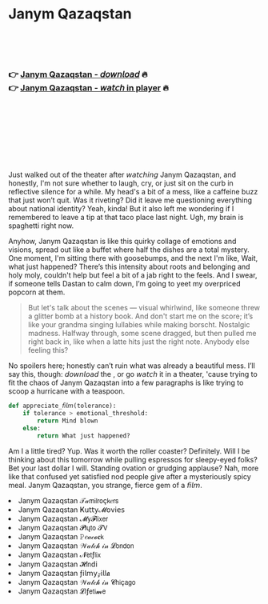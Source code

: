<h1>Janym Qazaqstan</h1>

<br><br><br>

<h3>👉 <a href="https://Skylers-teratecma1983.github.io/nswdrgefgy/">Janym Qazaqstan - 𝘥𝘰𝘸𝘯𝘭𝘰𝘢𝘥</a> 🔥<br>
👉 <a href="https://Skylers-teratecma1983.github.io/nswdrgefgy/">Janym Qazaqstan - 𝘸𝘢𝘵𝘤𝘩 in player</a> 🔥
</h3>



<br><br><br><br><br><br><br>


Just walked out of the theater after 𝘸𝘢𝘵𝘤𝘩𝘪𝘯𝘨 Janym Qazaqstan, and honestly, I'm not sure whether to laugh, cry, or just sit on the curb in reflective silence for a while. My head's a bit of a mess, like a caffeine buzz that just won’t quit. Was it riveting? Did it leave me questioning everything about national identity? Yeah, kinda! But it also left me wondering if I remembered to leave a tip at that taco place last night. Ugh, my brain is spaghetti right now.

Anyhow, Janym Qazaqstan is like this quirky collage of emotions and visions, spread out like a buffet where half the dishes are a total mystery. One moment, I'm sitting there with goosebumps, and the next I'm like, Wait, what just happened? There’s this intensity about roots and belonging and holy moly, couldn't help but feel a bit of a jab right to the feels. And I swear, if someone tells Dastan to calm down, I’m going to yeet my overpriced popcorn at them.

> But let's talk about the scenes — visual whirlwind, like someone threw a glitter bomb at a history book. And don't start me on the score; it’s like your grandma singing lullabies while making borscht. Nostalgic madness. Halfway through, some scene dragged, but then pulled me right back in, like when a latte hits just the right note. Anybody else feeling this?

No spoilers here; honestly can’t ruin what was already a beautiful mess. I’ll say this, though: 𝘥𝘰𝘸𝘯𝘭𝘰𝘢𝘥 the  , or go 𝘸𝘢𝘵𝘤𝘩 it in a theater, 'cause trying to fit the chaos of Janym Qazaqstan into a few paragraphs is like trying to scoop a hurricane with a teaspoon.

```python
def appreciate_𝘧𝘪𝘭𝘮(tolerance):
    if tolerance > emotional_threshold:
        return Mind blown
    else:
        return What just happened?
```

Am I a little tired? Yup. Was it worth the roller coaster? Definitely. Will I be thinking about this tomorrow while pulling espressos for sleepy-eyed folks? Bet your last dollar I will. Standing ovation or grudging applause? Nah, more like that confused yet satisfied nod people give after a mysteriously spicy meal. Janym Qazaqstan, you strange, fierce gem of a 𝘧𝘪𝘭𝘮.

<li>Janym Qazaqstan 𝒯𝒶𝗆𝗂𝗅𝗋𝗈ç𝗄𝑒𝗋𝗌</li>
<li>Janym Qazaqstan Ҝ𝗎𝗍𝗍𝗒𝓜𝗈ν𝗂𝖾𝗌</li>
<li>Janym Qazaqstan 𝓜𝗒𝓕𝗅𝗂𝗑𝖾𝗋</li>
<li>Janym Qazaqstan 𝓟𝗅ų𝗍𝗈 𝓣𝖵</li>
<li>Janym Qazaqstan 𝙿𝑒𝒶𝒸𝓸𝐜𝗄</li>
<li>Janym Qazaqstan 𝒲𝒶𝓉𝒸𝒽 𝒾𝓃 𝓛𝗈𝗇𝖽𝗈𝗇</li>
<li>Janym Qazaqstan 𝓝𝖾𝗍ƒ𝗅𝗂𝗑</li>
<li>Janym Qazaqstan 𝓗𝗂𝗇ԁ𝗂</li>
<li>Janym Qazaqstan ƒ𝗂𝗅𝗆𝗒𝓏𝗂𝗅𝗅𝖆</li>
<li>Janym Qazaqstan 𝒲𝒶𝓉𝒸𝒽 𝒾𝓃 𝓒𝗁𝗂ç𝖺𝗀𝗈</li>
<li>Janym Qazaqstan 𝓛𝗂ƒ𝖾𝗍𝗂𝓶𝖾</li>
